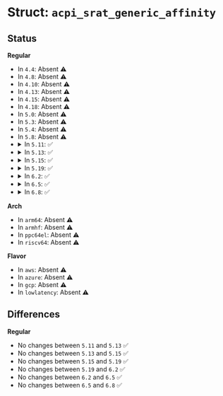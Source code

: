 # Struct: <code>acpi_srat_generic_affinity</code>

## Status
<b>Regular</b>
<ul>
<li>
In <code>4.4</code>: Absent ⚠️
</li>
<li>
In <code>4.8</code>: Absent ⚠️
</li>
<li>
In <code>4.10</code>: Absent ⚠️
</li>
<li>
In <code>4.13</code>: Absent ⚠️
</li>
<li>
In <code>4.15</code>: Absent ⚠️
</li>
<li>
In <code>4.18</code>: Absent ⚠️
</li>
<li>
In <code>5.0</code>: Absent ⚠️
</li>
<li>
In <code>5.3</code>: Absent ⚠️
</li>
<li>
In <code>5.4</code>: Absent ⚠️
</li>
<li>
In <code>5.8</code>: Absent ⚠️
</li>
<li>
<details>
<summary>In <code>5.11</code>: ✅</summary>

```c
struct acpi_srat_generic_affinity {
    struct acpi_subtable_header header;
    u8 reserved;
    u8 device_handle_type;
    u32 proximity_domain;
    u8 device_handle[16];
    u32 flags;
    u32 reserved1;
};
```
</details>
</li>
<li>
<details>
<summary>In <code>5.13</code>: ✅</summary>

```c
struct acpi_srat_generic_affinity {
    struct acpi_subtable_header header;
    u8 reserved;
    u8 device_handle_type;
    u32 proximity_domain;
    u8 device_handle[16];
    u32 flags;
    u32 reserved1;
};
```
</details>
</li>
<li>
<details>
<summary>In <code>5.15</code>: ✅</summary>

```c
struct acpi_srat_generic_affinity {
    struct acpi_subtable_header header;
    u8 reserved;
    u8 device_handle_type;
    u32 proximity_domain;
    u8 device_handle[16];
    u32 flags;
    u32 reserved1;
};
```
</details>
</li>
<li>
<details>
<summary>In <code>5.19</code>: ✅</summary>

```c
struct acpi_srat_generic_affinity {
    struct acpi_subtable_header header;
    u8 reserved;
    u8 device_handle_type;
    u32 proximity_domain;
    u8 device_handle[16];
    u32 flags;
    u32 reserved1;
};
```
</details>
</li>
<li>
<details>
<summary>In <code>6.2</code>: ✅</summary>

```c
struct acpi_srat_generic_affinity {
    struct acpi_subtable_header header;
    u8 reserved;
    u8 device_handle_type;
    u32 proximity_domain;
    u8 device_handle[16];
    u32 flags;
    u32 reserved1;
};
```
</details>
</li>
<li>
<details>
<summary>In <code>6.5</code>: ✅</summary>

```c
struct acpi_srat_generic_affinity {
    struct acpi_subtable_header header;
    u8 reserved;
    u8 device_handle_type;
    u32 proximity_domain;
    u8 device_handle[16];
    u32 flags;
    u32 reserved1;
};
```
</details>
</li>
<li>
<details>
<summary>In <code>6.8</code>: ✅</summary>

```c
struct acpi_srat_generic_affinity {
    struct acpi_subtable_header header;
    u8 reserved;
    u8 device_handle_type;
    u32 proximity_domain;
    u8 device_handle[16];
    u32 flags;
    u32 reserved1;
};
```
</details>
</li>
</ul>
<b>Arch</b>
<ul>
<li>
In <code>arm64</code>: Absent ⚠️
</li>
<li>
In <code>armhf</code>: Absent ⚠️
</li>
<li>
In <code>ppc64el</code>: Absent ⚠️
</li>
<li>
In <code>riscv64</code>: Absent ⚠️
</li>
</ul>
<b>Flavor</b>
<ul>
<li>
In <code>aws</code>: Absent ⚠️
</li>
<li>
In <code>azure</code>: Absent ⚠️
</li>
<li>
In <code>gcp</code>: Absent ⚠️
</li>
<li>
In <code>lowlatency</code>: Absent ⚠️
</li>
</ul>

## Differences
<b>Regular</b>
<ul>
<li>
No changes between <code>5.11</code> and <code>5.13</code> ✅
</li>
<li>
No changes between <code>5.13</code> and <code>5.15</code> ✅
</li>
<li>
No changes between <code>5.15</code> and <code>5.19</code> ✅
</li>
<li>
No changes between <code>5.19</code> and <code>6.2</code> ✅
</li>
<li>
No changes between <code>6.2</code> and <code>6.5</code> ✅
</li>
<li>
No changes between <code>6.5</code> and <code>6.8</code> ✅
</li>
</ul>
